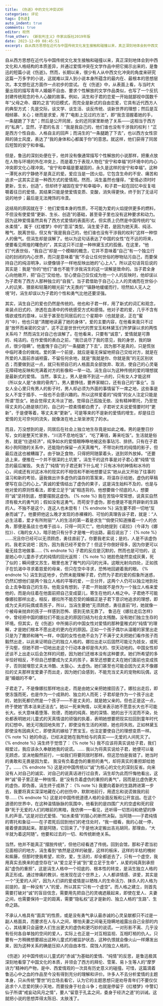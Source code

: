 ```yaml
---
title: 《伤逝》中的文化冲突试析
categories: 评论
tags: [伤逝]
auto_indent: true
comments: true
editor: 皎然
from_other: 《新批判主义》作家出版社2019年版
date: 2023-12-09 08:45:51
excerpt: 自从西方思想在近代与中国传统文化发生接触和碰撞以来，真正深刻地体会到中西文化和人格结构的本质差异，并通过爱情冲突在文学作品中把它揭示出来的，是鲁迅的短篇小说《伤逝》。然而，长期以来，很少有人从中西文化冲突的角度来研究这篇一万多字的小说，这就难以深人到小说本身所蕴含的最内在、最根本的思想层次。本文想在这方面作一点初步的尝试。
---
```

自从西方思想在近代与中国传统文化发生接触和碰撞以来，真正深刻地体会到中西文化和人格结构的本质差异，并通过爱情冲突在文学作品中把它揭示出来的，是鲁迅的短篇小说《伤逝》。然而，长期以来，很少有人从中西文化冲突的角度来研究这篇一万多字的小说，这就难以深人到小说本身所蕴含的最内在、最根本的思想层次。本文想在这方面作一点初步的尝试。
在《伤逝》中，从表面上看，与当时大量出现的描写青年人婚姻不自由、要求个性解放的文学作品类似，也写了一个反抗封建传统观念的令人心酸的故事。例如，涓生和子君的恋爱一开始就鄙视中国数千年“父母之命、媒妁之言”的旧模式，而完全是新式的自由恋爱，它具有近代西方人的典型方式：先是交际，谈文学、谈生活、谈反传统、谈新世界的理想；然后是互相倾慕、关心；继而是求爱，用了“电影上见过的方法”，即“我含泪握着她的手，一条腿跪了下去”；然后是公开同居，女的还同家里断绝了关系——这相当于西方的“私奔”。显然，子君的名言：“我是我自己的，他们谁也没有千涉我的权利！”正是西方个性自由、人格自主的回声；而涓生的“一条腿跪了下去”，也以西方女性崇拜的骑士风度，表达了“我的身体和心都属于你”的意思。就这样，他们获得了同居后短暂的安宁和幸福。

但是，鲁迅的深刻处便在于，他并没有像通常描写个性解放的小说那样，把重点放在人物与环境的外在冲突上，而是着力于表现人物在“安宁和幸福”的环境中的内心冲突即文化心理冲突。“安宁和幸福是要凝固的，永久是这样的安宁和幸福”。这种一潭死水的宁静绝不是真正的爱。爱应当是一团火焰，它包含生命的不安、痛苦和追求一这其实正是一种西方式的爱情观。然而，涓生虽然也懂得，“爱情必须时时更新，生长，创造”，但却终于凝固在安宁和幸福中，和子君一起在回忆中反复咀嚼着往日的爱情，其结果只能是使爱情变质、变酸，消失得更快，终于到了无话可说的地步；最后是无法掩饰的冷漠。

这结局的原因就在于：他们爱情本身的性质，不可能为爱的火焰提供更多的燃料，不但没有使爱情“更新、生长、创造”的基础，甚至骨子里也没有这种要求和动力。因为这种爱情虽然具有了西方式爱情的表面形式，但实质上仍然是中国传统的“似水柔情”，属于《红楼梦》中的“意淫”类型。涓生爱子君，是因为她天真、纯洁、稚气、脱离世俗，但又有“我是我自己的，他们谁也没有干涉我的权利”这样一种惊人的傲气。但涓生却是误解了。他以为这句话表达了中国的女性“在不远的将来，便要看见辉煌的曙色的”，其实这只不过是一种林黛玉式的孤傲。在这里，“他们”代表世俗，“我自己”却是一个模糊的概念，它并不意味着“自己”有一个独立行动的封闭的内心世界，而只是意味着“我”不会让任何世俗的秽物玷污自己，而要保持自己的纯洁明净，以便像镜子一样地反映出她的“心上人”。所以这句话背后说的其实是：我是“你的“他们”谁也不能干涉我涓生的这一误解是致命的。当子君全身心向他敞开，把“自己”交给他，甘心使自己仅仅成为他一个人的反映时，他却误以为子君有了西方人那种独立的“自我”。当子君借助于自己心上人的灵魂而在世俗小人的讥笑、猥亵和轻蔑的眼光前“大无畏的”“镇静地缓缓而行，坦然如人无人之境”时，涓生却误以为子君的个性和勇气比他还要坚强。

其实，涓生自己的爱也仍然是传统的。他也和子君一样，用了新式的词汇和观念，来装点旧式的、渗透在血液中的传统感受方式和感情。他对子君的爱，几乎不含有情欲或性的意味，以至于甚至在同居后的三个星期中（也就是说，正在“蜜月”中），他也只是“清醒地读遍了她的身体”。爱的主要内容，在他看来竟只不过是“放怀而亲密的交谈”，这不正是世世代代的贾宝玉和林黛玉们所梦寐以求的两性关系吗？
然而涓生对自己也误解了。在他看来，只要有“诚意”，爱情就是可靠的、纯洁的。在作爱情的表白之前，“我已说尽了我的意见，我的身世，我的缺点，很少隐瞒”。他羞愧于自己的“一条腿跪了下去”，因为那不是真的，只是慌张中临时凑合的做戏。爱的第一个前提，就应是毫无保留地把自己交给对方，就是在所爱的人面前赤诚袒露，不留任何余地，就是“我就是你、你就是我”的无区别状态；而要做到这一点，就只有把自已的人格面具全部放弃、取消，使自己的心灵毫无障碍地反映和充满着对方的影像和一举一动。涓生自以为这种传统的爱的理想就是最新式的爱情。
当然，事实上，男人是做不到这一点的，只有女人才能这样（所以女人是“水做的骨肉”）。男人要挣钱，要养家糊口，还有自己的“事业”。当女人全心里只有男人的影子时，男人却必须为外面的事情留下一席之地，这些事是女人不宜于插手、一般也不会感兴趣的。所以这样爱着的“纯情”的女人注定只能是所谓“怨女”。她会觉得丈夫冷淡了她，觉得自己孤独无依、没有精神寄托，乃至觉得丈夫的心肠是铁打的，自己的一腔柔情都白费了。子君听丈夫说爱情要时时“更新”，于是便等着，等丈夫来“更新”。可是等来的不是新的爱情的增生，却是往日爱情的无可奈何的流失，就像泼在地上渐渐渗完了的水。

而且，万没想到的是，同居后在社会上独立地生存竟是如此之难。男的是整日抄写，女的是整天忙家务，“川流不息地吃饭”，“吃了筹钱，筹来吃饭”。生活就是俗务，就是“仕途经济”，纯净如水的爱情眼睁睁地被这些事玷污、排挤。只有在子君和小狗阿随的关系中，还能隐约保留一点天真稚气，不带功利性的纯情的影子，但最后连这也被糟蹋了。由于缺乏食物，只得把阿随蒙着头，送到郊外放掉。“还要追上来，便推在一个并不很深的土坑里”。涓生干的这件事是对子君心里“纯情”信念的最后摧毁。
失去了“纯情”的子君还剩下什么呢？只有冰冷的神情和冰冷的心，间或还有对这冰冷的现实的不相信和不断地想要证实“她从此又开始了往事的温习和新的考验，逼我做出许多虚伪的温存的答案来，将温存示给她，虚伪的草稿便写在自己的心上。”真诚的爱情结出了虚伪的果子，这是涓生始料不及的，也是与他对爱的原则性看法，即爱立足于“诚”相违背的。他想要做个彻底的人，想要将“诚”坚持到底，想要摆脱这虚伪。
{% note %}
我在苦恼中常常想，说真实自然须有极大的勇气的；假如没有这勇气，而苟安于虚伪，那也便是不能开辟新的生路的人。不独不是这个，连这人也未尝有！
{% endnote %}
涓生要不顾一切地“反身而诚”了。他要把他这么晚才发现的赤裸裸的、可怕的真理告诉子君，就是：“人必生活着，爱才有所附丽”“人的生活的第一着是求生”“倘使只知道捶着一个人的衣角，那便是虽战士也难于战斗，只得一同灭亡”。他向她提到《诺拉》（今译为《娜拉》）、《海的女人》，暗示她只有分手才是唯一的出路，最后说出了：
{% note %}
……况且你已经可以无须顾虑，勇往直前了。你要我老实说；是的，人是不该虚伪的。我老实说吧：因为，因为我已经不爱你了！但这于你倒好得多，因为你更可以毫无挂念地做事……
{% endnote %}
子君的反应是沉默的，然而也是可怕的，这是她心中儿童赤子式的纯情的回光返照：
{% note %}
她脸色陡然变成灰黄，死了似的；瞬间便又苏生，眼里也发了稚气的闪闪的光泽。这眼光射向四处，正如孩子在饥渴中寻求着慈爱的母亲，但只在空中寻求，恐怖地回避着我的眼。
{% endnote %}
涓生到这地步，仍然未能理解子君，仍然为子君的爱的假象所迷惑，仍然幻想他们是两个独立人格的平等的爱，一旦分开，这两个人仍可以独立地到社会上去争取自己的生存。他竟没有想到，子君一开始就不是作为一个独立人格来爱他的，而是向往着在他面前把自己变成婴儿，寄生在他的人格之中。子君绝不可能像娜拉那样出走，相反，娜拉所不能忍受的婚姻正是子君下意识地追求的理想，即成为丈夫的玩偶或乖孩子，所以，当涓生要她“无须顾虑，勇往直前”时，她就像一个被母亲抛弃的孩子一样感到恐怖、感到无依无靠了。
鲁迅在《娜拉走后怎样》中，曾经把中国的娜拉们不能出走的原因归结为社会太残酷，没有她们独立生存的环境。但其实，在《伤逝》中所揭示的中国女性对爱情的那种童稚式的“纯情”的理解，才是她们根本不愿出走的更内在的原因。正如一个孩子偶尔从温暖的家里出走只是为了撒娇和赌气一样，中国的女性也绝不会为了不满于丈夫把她们看作孩子而毅然出走，以此来证明自己的独立人格的。娜拉出走以后固然可能沦为妓女，或死于沟壑，但她不顾一切地出走这个行动本身却是伟大的、惊天动地的。中国女性却还谈不上出走以后会怎样的问题，因为她们还根本没有这种要求。她们所希望的多半恰好相反，不但自己想要成为丈夫的孩子，甚至还想要丈夫在她们面前也变成孩子，否则就埋怨丈夫太冷酷、太狠心、太虚伪。她们甚至也可能会因为丈夫不像娜拉的丈夫那样宠爱妻子而出走，因为她们会感到，不能充当丈夫的宠物和玩偶，这是“婚姻的不幸”。

子君走了。不是像娜拉那样地出走，而是由她父亲把她接回去了。娜拉出走后，即使冻饿而死，也是作为一个成熟的、独立的人而死；子君却是作为一个孩子出走的，她到死都仍然是一个孩子——不是丈夫的，就是她父亲的。但也正是这一点，终于使她“质本洁来还洁去”。她以一死来殉情，以死来表示她不愿意长大也不可能长大。长大意味着堕落、败德，而她的纯真、她的深情、她的出于污泥而不染，处处都表明她对儿童式的天真情谊的顽强的执着，表明她想要把现实拉回到童年时代的幻想中。她无可挽回地失败了，即使没有生活的闲顿，她也将失败。正如林黛玉即使没有因病夭亡，即使真的嫁给了贾宝玉，也注定要使自己的理想变质一样。
{% note %}
她的命运，已经决定她在我所给与的真实——无爱的人间死灭了。
{% endnote %}
涓生终于觉悟了：
{% note %}
我不应该将真实说给子君，我们相爱过，我应该永久奉献她我的说谎。……
我以为将真实说给子君，她便可以毫无顾虑，坚决地毅然前行，一如我们将要同居时那样。但这恐怕是我错了。她当时的勇敢和无畏是因为爱。
我没有负着虚伪的重担的勇气，却将真实的重担卸给她了。……
{% endnote %}
这是对中国传统以“诚”为核心的文化的深刻反省。向来没有人对自己的诚实、对自己的说真话进行过自责，涓生却为此而忏悔他看出，这种“诚”骨子里正是一种怯懦，是“没有负着虚伪的重担的勇气”，因而是比虚伪更大的虚伪，即伪善。涓生终于成熟了：
{% note %}
我要向着新的生路跨进第一步去，我要将真实深深地藏在心的创伤中，默默地前行，用遗忘和说谎做我的前导……
{% endnote %}
这是对中国传统道德人格的全面反叛和公开宣战。在这个道德的世界中，在这种温情脉脉的氛围中，他看到的是四围广大的空虚和死的寂静“死于无爱的人们的眼前的黑暗，我仿佛一一看见，还听得一切苦闷和绝望的挣扎的声音。”这是对旧式爱情、“如水柔情”的狠心的断然决裂。当阿随——子君纯情的寄托和象征——在子君死后回到他们的老住处时，“我一细看，我的心就一停，接着便直跳起来。那是阿随，它回来了。”于是他决定搬出吉兆胡同，那理由，“大半就为着这阿随”。他要和过去的一切、和传统断绝关系。

当然，他并不能真正“摆脱传统”，但他已经看透了传统。回到会馆，那和子君当初见面相识的地方，涓生看到“依然是这样的破屋，这样的板床，这样的半枯的槐树和紫藤，但那时使我希望，欢欣，爱，生活的，却全都逝去了，只有一个虚空，我用真实去换来的虚空存在”从“爱立足于诚”到“爱立足于生命”，从爱的纯真到承担起“虚伪的重担”，这是涓生人格中一个彻底的、根本性的转变，是涓生独立人格的真正形成。通过惨痛的教训，他发现在这个世界上，人人都讲情感、讲爱，其实是一个“无爱的人间”，因为人们讲的爱或情是以牺牲人的生命活力、抹杀人的人格为前提的，是一种没有“人”的爱，所以其实“只有一个虚空”。而人格之建立，则首先需要打破对“诚”的盲目信念，需要用先把自己的灵魂遮蔽起来，即使在爱人、夫妻之间，也需要保持一定的距离，需要“隐私权”这才是新的、独立人格的“生路”、生命之路。

不承认人格具有“面具”的性质，或是没有勇气承认最赤诚的心灵呈献都只不过是一副人格面具，而要求在人与人之间，哪怕夫妻之间毫无隐瞒地袓露出自己全部的内心，其结果只会逼使人们生出更大的虚伪和更巧妙的说谎。一对形影不离、几乎没有任何各自单独的空间的爱人，实际上也正是一对互相监视、互相盯梢的仇人。只要有一方稍微想要超出这种儿童式的被监护状态，这种仇恨就会像火山一样爆发出来，因为这种关系的确是压抑人的自由本性、腐蚀人的独立人格的。

《伤逝》对中国传统以儿童式的“赤诚”为基础的爱情、“纯情”的反思，是鲁迅极其深刻地看穿了中国文化的本质，并领会了西方的拜伦、雪莱、易卜生等人的“摩罗诗力”精神的产物，是中、西爱情观的一次具有历史意义的碰撞。可惜，这篇滴着鲁迅心中之血的作品至今没有得到充分的理解和评价。许多人不去分析爱情的主题本身，只从传统“警世”的立场去看它，认为它的主题思想只是劝导青年们不要仅仅追求个人恋爱的狭小天地，而要投身于社会斗争；也就是停留于《红楼梦》中警幻仙子所谓“戒妄动风月之情”，要人“留意于孔孟之间，委身于经济之道”的训诫。这就把小说的思想弄得太陈旧、太肤浅了。
